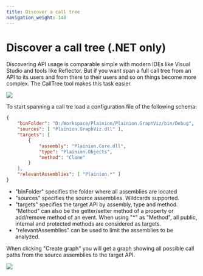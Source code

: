 ```yaml
---
title: Discover a call tree
navigation_weight: 140
---
```


# Discover a call tree (.NET only)

Discovering API usage is comparable simple with modern IDEs like Visual Studio and tools like Reflector. 
But if you want span a full call tree from an API to its users and from there to their users and so on things
become more complex. The CallTree tool makes this task easier.

![](../Screenshots/CallTree.png)

To start spanning a call tre load a configuration file of the following schema:

```json
{
    "binFolder": "D:/Workspace/Plainion/Plainion.GraphViz/bin/Debug",
    "sources": [ "Plainion.GraphViz.dll" ],
    "targets": [
        {
            "assembly": "Plainion.Core.dll",
            "type": "Plainion.Objects",
            "method": "Clone"
        }
    ],
    "relevantAssemblies": [ "Plainion.*" ]
}
```

- "binFolder" specifies the folder where all assemblies are located
- "sources" specifies the source assemblies. Wildcards supported.
- "targets" specifies the target API by assembly, type and method. "Method" can also be the getter/setter method
  of a property or add/remove method of an event. When using "*" as "Method", all public, internal and protected 
  methods are considered as targets.
- "relevantAssemblies" can be used to limit the assemblies to be analyzed.

When clicking "Create graph" you will get a graph showing all possible call paths from the source assemblies to the
target API.

![](../Screenshots/CallTree.Tree.png)
